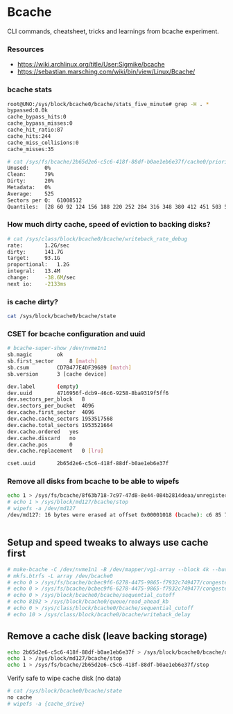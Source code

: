 # Bcache

CLI commands, cheatsheet, tricks and learnings from bcache experiment.

### Resources
- https://wiki.archlinux.org/title/User:Sigmike/bcache
- https://sebastian.marsching.com/wiki/bin/view/Linux/Bcache/

### bcache stats

```bash
root@UNO:/sys/block/bcache0/bcache/stats_five_minute# grep -H . *
bypassed:0.0k
cache_bypass_hits:0
cache_bypass_misses:0
cache_hit_ratio:87
cache_hits:244
cache_miss_collisions:0
cache_misses:35
```

```bash
# cat /sys/fs/bcache/2b65d2e6-c5c6-418f-88df-b0ae1eb6e37f/cache0/priority_stats
Unused:		0%
Clean:		79%
Dirty:		20%
Metadata:	0%
Average:	525
Sectors per Q:	61008512
Quantiles:	[28 60 92 124 156 188 220 252 284 316 348 380 412 451 503 539 571 603 635 667 699 731 763 795 827 859 891 923 955 987 1019]
```

### How much dirty cache, speed of eviction to backing disks?

```bash
# cat /sys/class/block/bcache0/bcache/writeback_rate_debug
rate:		1.2G/sec
dirty:		141.7G
target:		93.1G
proportional:	1.2G
integral:	13.4M
change:		-38.6M/sec
next io:	-2133ms
```

### is cache dirty?

```bash
cat /sys/block/bcache0/bcache/state
```
### CSET for bcache configuration and uuid

```bash
# bcache-super-show /dev/nvme1n1
sb.magic		ok
sb.first_sector		8 [match]
sb.csum			CD7B477E4DF39689 [match]
sb.version		3 [cache device]

dev.label		(empty)
dev.uuid		4716956f-dcb9-46c6-9258-8ba9319f5ff6
dev.sectors_per_block	8
dev.sectors_per_bucket	4096
dev.cache.first_sector	4096
dev.cache.cache_sectors	1953517568
dev.cache.total_sectors	1953521664
dev.cache.ordered	yes
dev.cache.discard	no
dev.cache.pos		0
dev.cache.replacement	0 [lru]

cset.uuid		2b65d2e6-c5c6-418f-88df-b0ae1eb6e37f
```

### Remove all disks from bcache to be able to wipefs

```bash
echo 1 > /sys/fs/bcache/8f63b718-7c97-47d8-8e44-084b2814deaa/unregister
# echo 1 > /sys/block/md127/bcache/stop
# wipefs -a /dev/md127
/dev/md127: 16 bytes were erased at offset 0x00001018 (bcache): c6 85 73 f6 4e 1a 45 ca 82 65 f5 7f 48 ba 6d 81
```

```bash

```

## Setup and speed tweaks to always use cache first

```bash
# make-bcache -C /dev/nvme1n1 -B /dev/mapper/vg1-array --block 4k --bucket 2M --writeback
# mkfs.btrfs -L array /dev/bcache0
# echo 0 > /sys/fs/bcache/bcbec9f6-6278-4475-9865-f7932c749477/congested_write_threshold_us 
# echo 0 > /sys/fs/bcache/bcbec9f6-6278-4475-9865-f7932c749477/congested_read_threshold_us 
# echo 0 > /sys/block/bcache0/bcache/sequential_cutoff 
# echo 8192 > /sys/block/bcache0/queue/read_ahead_kb 
# echo 0 > /sys/class/block/bcache0/bcache/sequential_cutoff
# echo 10 > /sys/class/block/bcache0/bcache/writeback_delay
```

## Remove a cache disk (leave backing storage)

```bash
echo 2b65d2e6-c5c6-418f-88df-b0ae1eb6e37f > /sys/block/bcache0/bcache/detach
echo 1 > /sys/block/md127/bcache/stop
echo 1 > /sys/fs/bcache/2b65d2e6-c5c6-418f-88df-b0ae1eb6e37f/stop
```

Verify safe to wipe cache disk (no data)
```bash
# cat /sys/block/bcache0/bcache/state
no cache
# wipefs -a {cache_drive}
```